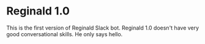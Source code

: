 Reginald 1.0
========

This is the first version of Reginald Slack bot. Reginald 1.0 doesn't have very good conversational skills. He only says hello. 

